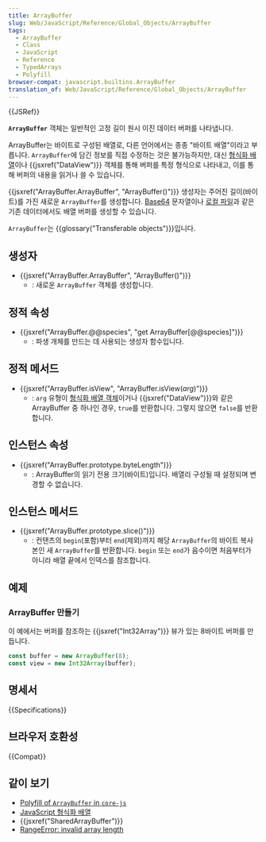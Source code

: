 ```yaml
---
title: ArrayBuffer
slug: Web/JavaScript/Reference/Global_Objects/ArrayBuffer
tags:
  - ArrayBuffer
  - Class
  - JavaScript
  - Reference
  - TypedArrays
  - Polyfill
browser-compat: javascript.builtins.ArrayBuffer
translation_of: Web/JavaScript/Reference/Global_Objects/ArrayBuffer
---
```


{{JSRef}}

**`ArrayBuffer`** 객체는 일반적인 고정 길이 원시 이진 데이터 버퍼를 나타냅니다.

ArrayBuffer는 바이트로 구성된 배열로, 다른 언어에서는 종종 "바이트 배열"이라고 부릅니다. `ArrayBuffer`에 담긴 정보를 직접 수정하는 것은 불가능하지만, 대신 [형식화 배열](/ko/docs/Web/JavaScript/Reference/Global_Objects/TypedArray)이나 {{jsxref("DataView")}} 객체를 통해 버퍼를 특정 형식으로 나타내고, 이를 통해 버퍼의 내용을 읽거나 쓸 수 있습니다.

{{jsxref("ArrayBuffer.ArrayBuffer", "ArrayBuffer()")}} 생성자는 주어진 길이(바이트)를 가진 새로운 `ArrayBuffer`를 생성합니다. [Base64](/ko/docs/Glossary/Base64) 문자열이나 [로컬 파일](/ko/docs/Web/API/FileReader/readAsArrayBuffer)과 같은 기존 데이터에서도 배열 버퍼를 생성할 수 있습니다.

`ArrayBuffer`는 {{glossary("Transferable objects")}}입니다.

## 생성자

- {{jsxref("ArrayBuffer.ArrayBuffer", "ArrayBuffer()")}}
  - : 새로운 `ArrayBuffer` 객체를 생성합니다.

## 정적 속성

- {{jsxref("ArrayBuffer.@@species", "get ArrayBuffer[@@species]")}}
  - : 파생 개체를 만드는 데 사용되는 생성자 함수입니다.

## 정적 메서드

- {{jsxref("ArrayBuffer.isView", "ArrayBuffer.isView(<var>arg</var>)")}}
  - : `arg` 유형이 [형식화 배열 객체](/en-US/docs/Web/JavaScript/Reference/Global_Objects/TypedArray)이거나 {{jsxref("DataView")}}와 같은 ArrayBuffer 중 하나인 경우, `true`를 반환합니다. 그렇지 않으면 `false`를 반환합니다.

## 인스턴스 속성

- {{jsxref("ArrayBuffer.prototype.byteLength")}}
  - : ArrayBuffer의 읽기 전용 크기(바이트)입니다. 배열리 구성될 때 설정되며 변경할 수 없습니다.

## 인스턴스 메서드

- {{jsxref("ArrayBuffer.prototype.slice()")}}
  - : 컨탠츠의 `begin`(포함)부터 `end`(제외)까지 해당 `ArrayBuffer`의 바이트 복사본인 새 `ArrayBuffer`를 반환합니다. `begin` 또는 `end`가 음수이면 처음부터가 아니라 배열 끝에서 인덱스를 참조합니다.

## 예제

### ArrayBuffer 만들기

이 예에서는 버퍼를 참조하는 {{jsxref("Int32Array")}} 뷰가 있는 8바이트 버퍼를 만듭니다.

```js
const buffer = new ArrayBuffer(8);
const view = new Int32Array(buffer);
```

## 명세서

{{Specifications}}

## 브라우저 호환성

{{Compat}}

## 같이 보기

- [Polyfill of `ArrayBuffer` in `core-js`](https://github.com/zloirock/core-js#ecmascript-typed-arrays)
- [JavaScript 형식화 배열](/ko/docs/Web/JavaScript/Typed_arrays)
- {{jsxref("SharedArrayBuffer")}}
- [RangeError: invalid array length](/ko/docs/Web/JavaScript/Reference/Errors/Invalid_array_length)
